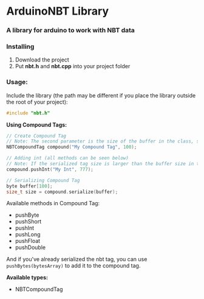 # ArduinoNBT Library
### A library for arduino to work with NBT data

### Installing
1) Download the project
2) Put **nbt.h** and **nbt.cpp** into your project folder

### Usage:

Include the library (the path may be different if you place the library outside the root of your project):
```cpp
#include "nbt.h"
```

**Using Compound Tags:**
```cpp
// Create Compound Tag
// Note: The second parameter is the size of the buffer in the class, so it must be specified in bytes.
NBTCompoundTag compound("My Compound Tag", 100);

// Adding int (all methods can be seen below)
// Note: If the serialized tag size is larger than the buffer size in the class (which you specified earlier), the value will not be added, without any warning
compound.pushInt("My Int", 777);

// Serializing Compound Tag
byte buffer[100];
size_t size = compound.serialize(buffer);
```
Available methods in Compound Tag:
- pushByte
- pushShort
- pushInt
- pushLong
- pushFloat
- pushDouble

And if you've already serialized the nbt tag, you can use `pushBytes(bytesArray)` to add it to the compound tag.

**Available types:**
- NBTCompoundTag
